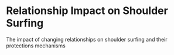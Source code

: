 # Relationship Impact on Shoulder Surfing
The impact of changing relationships on shoulder surfing and their protections mechanisms
